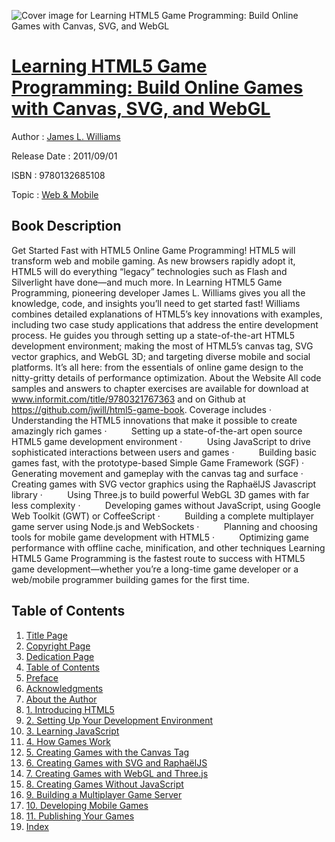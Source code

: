 ![Cover image for Learning HTML5 Game Programming: Build Online Games with Canvas, SVG, and WebGL](https://imgdetail.ebookreading.net/cover/cover/web_mobile/EB9780132685108.jpg)

[Learning HTML5 Game Programming: Build Online Games with Canvas, SVG, and WebGL](https://ebookreading.net/view/book/Learning+HTML5+Game+Programming%3A+Build+Online+Games+with+Canvas%2C+SVG%2C+and+WebGL-EB9780132685108_1.html "Learning HTML5 Game Programming: Build Online Games with Canvas, SVG, and WebGL")
====================================================================================================================

Author : [James L. Williams](https://ebookreading.net/search/author/James+L.+Williams)

Release Date : 2011/09/01

ISBN : 9780132685108

Topic : [Web & Mobile](https://ebookreading.net/search/category/web-mobile)

Book Description
-----------------

Get Started Fast with HTML5 Online Game Programming!
HTML5 will transform web and mobile gaming. As new browsers rapidly adopt it, HTML5 will do everything “legacy” technologies such as Flash and Silverlight have done—and much more. In Learning HTML5 Game Programming, pioneering developer James L. Williams gives you all the knowledge, code, and insights you’ll need to get started fast!
Williams combines detailed explanations of HTML5’s key innovations with examples, including two case study applications that address the entire development process. He guides you through setting up a state-of-the-art HTML5 development environment; making the most of HTML5’s canvas tag, SVG vector graphics, and WebGL 3D; and targeting diverse mobile and social platforms. It’s all here: from the essentials of online game design to the nitty-gritty details of performance optimization.
About the Website
All code samples and answers to chapter exercises are available for download at www.informit.com/title/9780321767363 and on Github at https://github.com/jwill/html5-game-book.
Coverage includes
 ·          Understanding the HTML5 innovations that make it possible to create amazingly rich games
 ·          Setting up a state-of-the-art open source HTML5 game development environment
 ·          Using JavaScript to drive sophisticated interactions between users and games
 ·          Building basic games fast, with the prototype-based Simple Game Framework (SGF)
 ·          Generating movement and gameplay with the canvas tag and surface
 ·          Creating games with SVG vector graphics using the RaphaëlJS Javascript library
 ·          Using Three.js to build powerful WebGL 3D games with far less complexity
 ·          Developing games without JavaScript, using Google Web Toolkit (GWT) or CoffeeScript
 ·          Building a complete multiplayer game server using Node.js and WebSockets
 ·          Planning and choosing tools for mobile game development with HTML5
 ·          Optimizing game performance with offline cache, minification, and other techniques
Learning HTML5 Game Programming is the fastest route to success with HTML5 game development—whether you’re a long-time game developer or a web/mobile programmer building games for the first time.
              
Table of Contents
-----------------

1. [Title Page](https://ebookreading.net/view/book/Learning+HTML5+Game+Programming%3A+Build+Online+Games+with+Canvas%2C+SVG%2C+and+WebGL-EB9780132685108_2.html)
1. [Copyright Page](https://ebookreading.net/view/book/Learning+HTML5+Game+Programming%3A+Build+Online+Games+with+Canvas%2C+SVG%2C+and+WebGL-EB9780132685108_3.html)
1. [Dedication Page](https://ebookreading.net/view/book/Learning+HTML5+Game+Programming%3A+Build+Online+Games+with+Canvas%2C+SVG%2C+and+WebGL-EB9780132685108_4.html)
1. [Table of Contents](https://ebookreading.net/view/book/Learning+HTML5+Game+Programming%3A+Build+Online+Games+with+Canvas%2C+SVG%2C+and+WebGL-EB9780132685108_5.html)
1. [Preface](https://ebookreading.net/view/book/Learning+HTML5+Game+Programming%3A+Build+Online+Games+with+Canvas%2C+SVG%2C+and+WebGL-EB9780132685108_6.html)
1. [Acknowledgments](https://ebookreading.net/view/book/Learning+HTML5+Game+Programming%3A+Build+Online+Games+with+Canvas%2C+SVG%2C+and+WebGL-EB9780132685108_7.html)
1. [About the Author](https://ebookreading.net/view/book/Learning+HTML5+Game+Programming%3A+Build+Online+Games+with+Canvas%2C+SVG%2C+and+WebGL-EB9780132685108_8.html)
1. [1. Introducing HTML5](https://ebookreading.net/view/book/Learning+HTML5+Game+Programming%3A+Build+Online+Games+with+Canvas%2C+SVG%2C+and+WebGL-EB9780132685108_9.html)
1. [2. Setting Up Your Development Environment](https://ebookreading.net/view/book/Learning+HTML5+Game+Programming%3A+Build+Online+Games+with+Canvas%2C+SVG%2C+and+WebGL-EB9780132685108_10.html)
1. [3. Learning JavaScript](https://ebookreading.net/view/book/Learning+HTML5+Game+Programming%3A+Build+Online+Games+with+Canvas%2C+SVG%2C+and+WebGL-EB9780132685108_11.html)
1. [4. How Games Work](https://ebookreading.net/view/book/Learning+HTML5+Game+Programming%3A+Build+Online+Games+with+Canvas%2C+SVG%2C+and+WebGL-EB9780132685108_12.html)
1. [5. Creating Games with the Canvas Tag](https://ebookreading.net/view/book/Learning+HTML5+Game+Programming%3A+Build+Online+Games+with+Canvas%2C+SVG%2C+and+WebGL-EB9780132685108_13.html)
1. [6. Creating Games with SVG and RaphaëlJS](https://ebookreading.net/view/book/Learning+HTML5+Game+Programming%3A+Build+Online+Games+with+Canvas%2C+SVG%2C+and+WebGL-EB9780132685108_14.html)
1. [7. Creating Games with WebGL and Three.js](https://ebookreading.net/view/book/Learning+HTML5+Game+Programming%3A+Build+Online+Games+with+Canvas%2C+SVG%2C+and+WebGL-EB9780132685108_15.html)
1. [8. Creating Games Without JavaScript](https://ebookreading.net/view/book/Learning+HTML5+Game+Programming%3A+Build+Online+Games+with+Canvas%2C+SVG%2C+and+WebGL-EB9780132685108_16.html)
1. [9. Building a Multiplayer Game Server](https://ebookreading.net/view/book/Learning+HTML5+Game+Programming%3A+Build+Online+Games+with+Canvas%2C+SVG%2C+and+WebGL-EB9780132685108_17.html)
1. [10. Developing Mobile Games](https://ebookreading.net/view/book/Learning+HTML5+Game+Programming%3A+Build+Online+Games+with+Canvas%2C+SVG%2C+and+WebGL-EB9780132685108_18.html)
1. [11. Publishing Your Games](https://ebookreading.net/view/book/Learning+HTML5+Game+Programming%3A+Build+Online+Games+with+Canvas%2C+SVG%2C+and+WebGL-EB9780132685108_19.html)
1. [Index](https://ebookreading.net/view/book/Learning+HTML5+Game+Programming%3A+Build+Online+Games+with+Canvas%2C+SVG%2C+and+WebGL-EB9780132685108_20.html)
